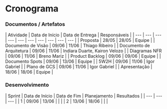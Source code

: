 # Cronograma

### Documentos / Artefatos

| Atividade | Data de Início | Data de Entrega | Responsáveis |
| --- | --- | --- | --- | --- | --- | --- | --- | --- | --- |
| Proposta | 28/05 | 28/05 | Equipe |
| Documento de Visão | 09/06 | 11/06 | Thiago Ribeiro |
| Documento de Arquitetura | 09/06 | 11/06 | Indiara Duarte, Kairon Velozo |
| Diagramas NFR | 09/06 | 11/06 | Breno Mariz |
| Product Backlog | 09/06 | 09/06 | Equipe |
| Documento Spots | 09/06 | 13/06 | Equipe |
| 5W2H | 09/06 | 11/06 | Igor Gabriel |
| Plano de GCS | 09/06 | 11/06 | Igor Gabriel |
| Apresentação | 18/06 | 18/06 | Equipe |

### Desenvolvimento

| Sprint | Data de Início | Data de Fim | Planejamento | Resultados |
| --- | --- | --- |
| 1 | 09/06 | 13/06 |  |  |
| 2 | 13/06 | 18/06 |  |  |

